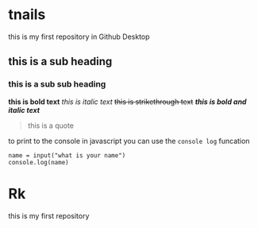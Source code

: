 # tnails
 this is my first repository in Github Desktop
 ## this is a sub heading

 ### this is a sub sub heading

**this is bold text**
*this is italic text*
~~this is strikethrough text~~
***this is bold and italic text***
> this is a quote

to print to the console in javascript you can use the `console log`
funcation

```
name = input("what is your name")
console.log(name)
```
# Rk
 this is my first repository 
